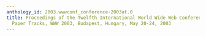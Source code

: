 ```yaml
---
anthology_id: 2003.wwwconf_conference-2003at.0
title: Proceedings of the Twelfth International World Wide Web Conference - Alternate
  Paper Tracks, WWW 2003, Budapest, Hungary, May 20-24, 2003
---
```

